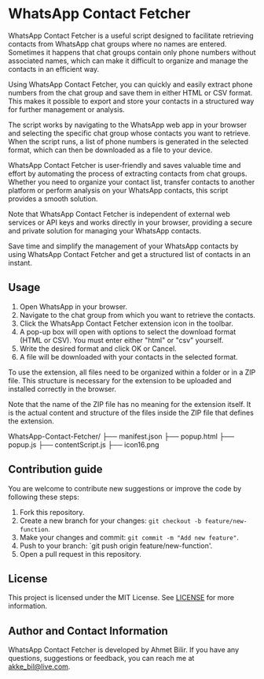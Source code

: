 # WhatsApp Contact Fetcher
WhatsApp Contact Fetcher is a useful script designed to facilitate retrieving contacts from WhatsApp chat groups where no names are entered. Sometimes it happens that chat groups contain only phone numbers without associated names, which can make it difficult to organize and manage the contacts in an efficient way.

Using WhatsApp Contact Fetcher, you can quickly and easily extract phone numbers from the chat group and save them in either HTML or CSV format. This makes it possible to export and store your contacts in a structured way for further management or analysis.

The script works by navigating to the WhatsApp web app in your browser and selecting the specific chat group whose contacts you want to retrieve. When the script runs, a list of phone numbers is generated in the selected format, which can then be downloaded as a file to your device.

WhatsApp Contact Fetcher is user-friendly and saves valuable time and effort by automating the process of extracting contacts from chat groups. Whether you need to organize your contact list, transfer contacts to another platform or perform analysis on your WhatsApp contacts, this script provides a smooth solution.

Note that WhatsApp Contact Fetcher is independent of external web services or API keys and works directly in your browser, providing a secure and private solution for managing your WhatsApp contacts.

Save time and simplify the management of your WhatsApp contacts by using WhatsApp Contact Fetcher and get a structured list of contacts in an instant.

## Usage

1. Open WhatsApp in your browser.
2. Navigate to the chat group from which you want to retrieve the contacts.
3. Click the WhatsApp Contact Fetcher extension icon in the toolbar.
4. A pop-up box will open with options to select the download format (HTML or CSV). You must enter either "html" or "csv" yourself.
5. Write the desired format and click OK or Cancel.
6. A file will be downloaded with your contacts in the selected format.

To use the extension, all files need to be organized within a folder or in a ZIP file. This structure is necessary for the extension to be uploaded and installed correctly in the browser.

Note that the name of the ZIP file has no meaning for the extension itself. It is the actual content and structure of the files inside the ZIP file that defines the extension.

WhatsApp-Contact-Fetcher/
  ├── manifest.json
  ├── popup.html
  ├── popup.js
  ├── contentScript.js
  ├── icon16.png

## Contribution guide

You are welcome to contribute new suggestions or improve the code by following these steps:

1. Fork this repository.
2. Create a new branch for your changes: `git checkout -b feature/new-function`.
3. Make your changes and commit: `git commit -m "Add new feature"`.
4. Push to your branch: `git push origin feature/new-function'.
5. Open a pull request in this repository.

## License

This project is licensed under the MIT License. See [LICENSE](LICENSE) for more information.

## Author and Contact Information

WhatsApp Contact Fetcher is developed by Ahmet Bilir. If you have any questions, suggestions or feedback, you can reach me at akke_bil@live.com.
